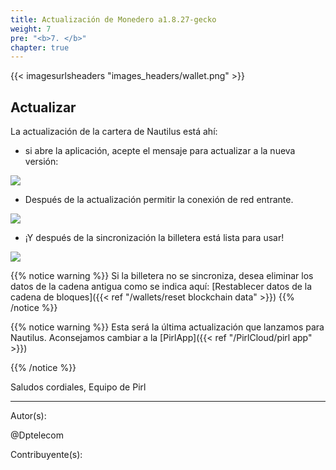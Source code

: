 ```yaml
---
title: Actualización de Monedero a1.8.27-gecko
weight: 7
pre: "<b>7. </b>"
chapter: true
---
```


{{< imagesurlsheaders "images_headers/wallet.png" >}}

## Actualizar

La actualización de la cartera de Nautilus está ahí:

- si abre la aplicación, acepte el mensaje para actualizar a la nueva versión:

![](https://cdn.discordapp.com/attachments/368370088430272513/571836285048586240/Screen_Shot_2019-04-28_at_01.04.08.jpg)

- Después de la actualización permitir la conexión de red entrante.

![](https://cdn.discordapp.com/attachments/368370088430272513/571836362140155911/Screen_Shot_2019-04-28_at_01.04.42.jpg)

- ¡Y después de la sincronización la billetera está lista para usar!

![](https://cdn.discordapp.com/attachments/368370088430272513/571836436974665739/Screen_Shot_2019-04-28_at_01.06.51.jpg)

{{% notice warning %}}
Si la billetera no se sincroniza, desea eliminar los datos de la cadena antigua como se indica aquí:
[Restablecer datos de la cadena de bloques]({{< ref "/wallets/reset blockchain data" >}})
{{% /notice %}}  

{{% notice warning %}}
Esta será la última actualización que lanzamos para Nautilus.
Aconsejamos cambiar a la
[PirlApp]({{< ref "/PirlCloud/pirl app" >}})

{{% /notice %}}

Saludos cordiales,
Equipo de Pirl

---
Autor(s):

@Dptelecom

Contribuyente(s):
